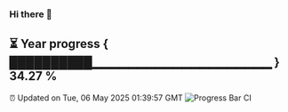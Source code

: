 ### Hi there 👋
⏳ Year progress { ██████████▁▁▁▁▁▁▁▁▁▁▁▁▁▁▁▁▁▁▁▁ } 34.27 %
---
⏰ Updated on Tue, 06 May 2025 01:39:57 GMT
![Progress Bar CI](https://github.com/liununu/liununu/workflows/Progress%20Bar%20CI/badge.svg)
